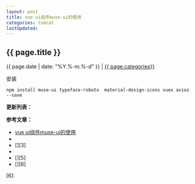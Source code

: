 ```yaml
---
layout: post
title: vue ui组件muse-ui的使用
categories: tomcat
lastUpdated:
---
```


## {{ page.title }}

{{ page.date | date: "%Y.%-m.%-d" }} | <a href="/archive#{{ page.categories }}">{{ page.categories}}</a>

安装

```
npm install muse-ui typeface-roboto  material-design-icons vuex axios --save
```



**更新列表：**



**参考文章：**

* [vue ui组件muse-ui的使用][1]
* [][2]
* [][3]
* [][4]
* [][5]
* [][6]

[1]: https://www.cnblogs.com/randomlee/p/10782710.html
[2]: 
[3]: 
[4]: 
[5]: 
[6]: 